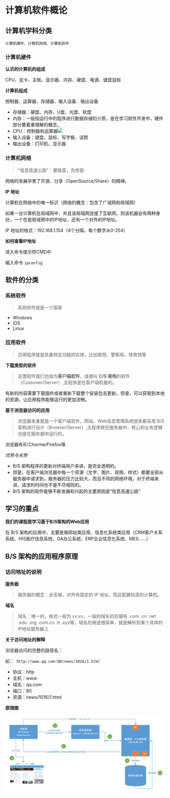 # 计算机软件概论

## 计算机学科分类

    计算机硬件、计算机网络、计算机软件
    
### 计算机硬件

**认识的计算机的组成**

CPU、显卡、主板、显示器、内存、硬盘、电源、键盘鼠标

**计算机组成**

控制器、运算器、存储器、输入设备、输出设备

- 存储器：硬盘、内存、U盘、光盘、软盘
- 内存：一般指运行中的程序进行数据存储的介质，是在学习软件开发中，硬件部分要着重理解的概念。
- CPU：控制器和运算器![](/assets/logo.png)
- 输入设备：键盘、鼠标、写字板、话筒
- 输出设备：打印机、显示器

### 计算机网络

> "信息高速公路"：要致富，先修路

网络的发展孕育了开源、分享（OpenSource/Share）的精神。

**IP 地址**

计算机在网络中的唯一标识（网络的概念：包含了广域网和局域网）

如果一台计算机在局域网中，并且该局域网连接了互联网，则该机器会有两种身份，一个在是局域网中的IP地址，还有一个对外的IP地址。

IP 地址的格式：192.168.1.154（4个分隔，每个数字从0-254）

**如何查看IP地址**

进入命令提示符CMD中

输入命令 ``` ipconfig ```

## 软件的分类

### 系统软件
> 系统软件就是一个国家

- Windows
- iOS
- Linux

### 应用软件
> 应用程序就是具备特定功能的实体，比如医院、警察局、体育馆等

**下载类型的软件**

> 这类软件我们也成为**客户端软件**，或者叫 **C/S 架构**的软件（Customer/Server）,主程序是在客户端机器的。

有新的内容需要下载插件或者重新下载整个安装包去更新。但是，可以获取到本地的资源，让应用程序能够运行的更加流畅。

**基于浏览器访问的应用**

> 浏览器本身就是一个客户端软件，网站、Web信息管理系统很多都采用 B/S 架构进行设计（Browser/Server）,主程序放在服务器中，核心的业务逻辑也是在服务器中运行的。

浏览器有IE/Chorme/Firefox等

*优势与劣势*

- B/S 架构程序的更新对终端用户来讲，是完全透明的。
- 但是，在客户端浏览器中每一个资源（文字、图片、视频、样式）都要全部从服务器中请求到，服务器的压力比较大，而且不同的网络环境，对于终端来讲，请求的时间也不是不尽相同的。
- B/S 架构的软件能够不断发展和兴起的主要原因是“信息高速公路”

## 学习的重点

**我们的课程是学习基于B/S架构的Web应用**

在 B/S 架构的应用中，主要是做网站类应用、信息化系统类应用（CRM客户关系系统、HIS医疗信息系统、OA办公系统、ERP企业信息化系统、MES......） 

## B/S 架构的应用程序原理

### 访问地址的说明

**服务器**

> 服务器的概念：全天候，对外有固定的 IP 地址，而且配置较高的计算机。

**域名**

> 域名：唯一的，格式一般为 xx.xx，一般的域名的后缀有 .com .cn .net .edu .org .com.cn .tt .xyz等，域名的用途很简单，就是解析到某个具体的IP地址服务器上

**关于访问地址的解释**

浏览器访问的完整的路径名：

如：``` http://www.qq.com:80/news/1016/1.html``` 

- 协议：http
- 主机：www
- 域名：qq.com
- 端口：80
- 资源：news/1016/1.html

**原理图**

![](/assets/005.png)



